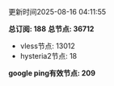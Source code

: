 更新时间2025-08-16 04:11:55

**总订阅: 188**
**总节点: 36712**
- vless节点: 13012
- hysteria2节点: 18

**google ping有效节点: 209**
